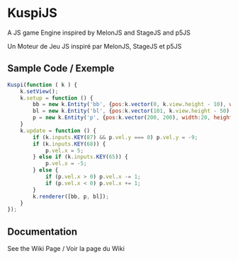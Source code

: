# KuspiJS
A JS game Engine inspired by MelonJS and StageJS and p5JS

Un Moteur de Jeu JS inspiré par MelonJS, StageJS et p5JS

## Sample Code / Exemple

```javascript
Kuspi(function ( k ) {
    k.setView();
    k.setup = function () {
        bb = new k.Entity('bb', {pos:k.vector(0, k.view.height - 10), width:k.view.width, height:10});
        bl = new k.Entity('bl', {pos:k.vector(101, k.view.height - 50), width:20, height:50});
        p = new k.Entity('p', {pos:k.vector(200, 200), width:20, height:50, gravity:true, anchor:k.vector(0.5, 0.5), degree:0});
    }
    k.update = function () {
        if (k.inputs.KEY(87) && p.vel.y === 0) p.vel.y = -9;
        if (k.inputs.KEY(68)) {
            p.vel.x = 5;
        } else if (k.inputs.KEY(65)) {
            p.vel.x = -5;
        } else {
            if (p.vel.x > 0) p.vel.x -= 1;
            if (p.vel.x < 0) p.vel.x += 1;
        }
        k.renderer([bb, p, bl]);
    }
});
```

## Documentation

See the Wiki Page / Voir la page du Wiki
